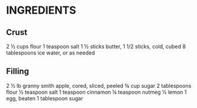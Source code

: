 # **INGREDIENTS**
## Crust
2 ½ cups flour
1 teaspoon salt
1 ½ sticks butter, 1 1/2 sticks, cold, cubed
8 tablespoons ice water, or as needed

## Filling
2 ½ lb granny smith apple, cored, sliced, peeled
¾ cup sugar
2 tablespoons flour
½ teaspoon salt
1 teaspoon cinnamon
¼ teaspoon nutmeg
½ lemon
1 egg, beaten
1 tablespoon sugar

